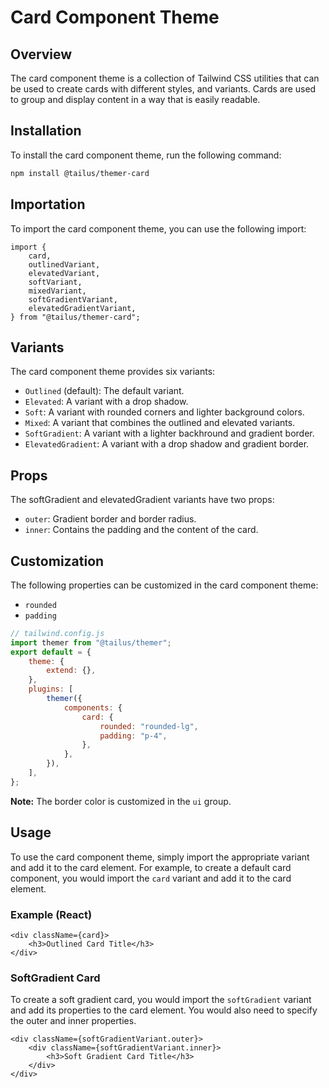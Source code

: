# Card Component Theme

## Overview

The card component theme is a collection of Tailwind CSS utilities that can be used to create cards with different styles, and variants. Cards are used to group and display content in a way that is easily readable.

## Installation

To install the card component theme, run the following command:

```bash
npm install @tailus/themer-card
```

## Importation

To import the card component theme, you can use the following import:

```tsx
import {
    card,
    outlinedVariant,
    elevatedVariant,
    softVariant,
    mixedVariant,
    softGradientVariant,
    elevatedGradientVariant,
} from "@tailus/themer-card";
```

## Variants

The card component theme provides six variants:

-   `Outlined` (default): The default variant.
-   `Elevated`: A variant with a drop shadow.
-   `Soft`: A variant with rounded corners and lighter background colors.
-   `Mixed`: A variant that combines the outlined and elevated variants.
-   `SoftGradient`: A variant with a lighter backhround and gradient border.
-   `ElevatedGradient`: A variant with a drop shadow and gradient border.

## Props

The softGradient and elevatedGradient variants have two props:

-   `outer`: Gradient border and border radius.
-   `inner`: Contains the padding and the content of the card.

## Customization

The following properties can be customized in the card component theme:

-   `rounded`
-   `padding`

```js
// tailwind.config.js
import themer from "@tailus/themer";
export default = {
    theme: {
        extend: {},
    },
    plugins: [
        themer({
            components: {
                card: {
                    rounded: "rounded-lg",
                    padding: "p-4",
                },
            },
        }),
    ],
};
```

**Note:** The border color is customized in the `ui` group.

## Usage

To use the card component theme, simply import the appropriate variant and add it to the card element. For example, to create a default card component, you would import the `card` variant and add it to the card element.

### Example (React)

```tsx
<div className={card}>
    <h3>Outlined Card Title</h3>
</div>
```

### SoftGradient Card

To create a soft gradient card, you would import the `softGradient` variant and add its properties to the card element. You would also need to specify the outer and inner properties.

```tsx
<div className={softGradientVariant.outer}>
    <div className={softGradientVariant.inner}>
        <h3>Soft Gradient Card Title</h3>
    </div>
</div>
```
